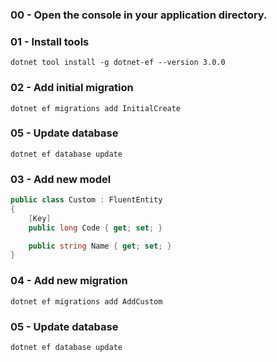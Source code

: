 ﻿### 00 - Open the console in your application directory.

### 01 - Install tools
````dotnet
dotnet tool install -g dotnet-ef --version 3.0.0
````

### 02 - Add initial migration
````dotnet
dotnet ef migrations add InitialCreate
````

### 05 - Update database
````dotnet
dotnet ef database update
````


### 03 - Add new model

```C#
public class Custom : FluentEntity
{
    [Key]
    public long Code { get; set; }

    public string Name { get; set; }
}
````

### 04 - Add new migration

````dotnet
dotnet ef migrations add AddCustom
````

### 05 - Update database
````dotnet
dotnet ef database update
````